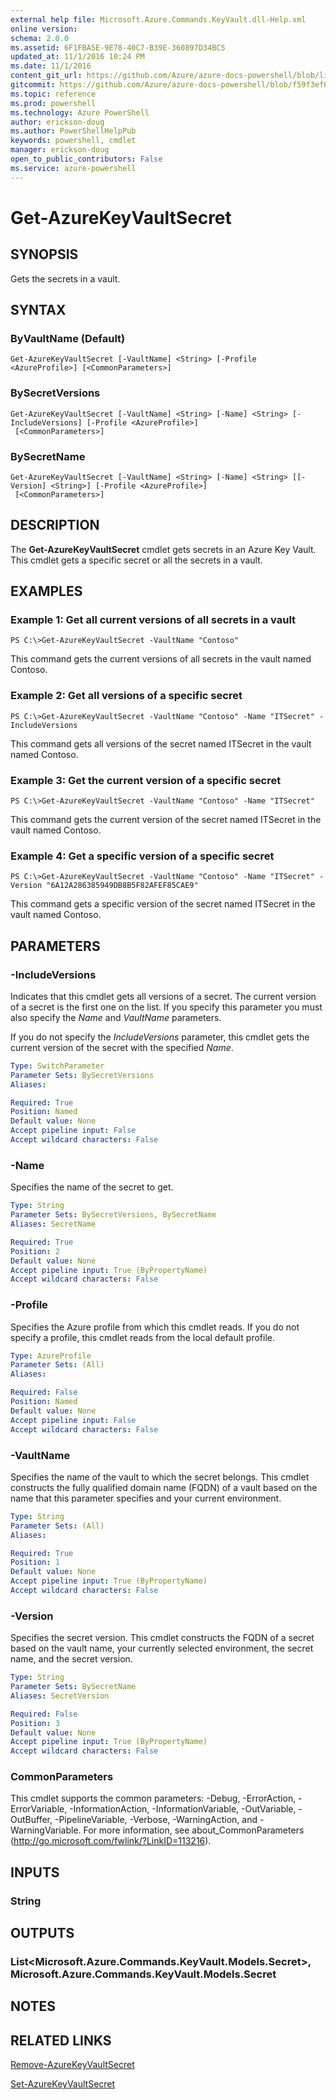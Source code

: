 ```yaml
---
external help file: Microsoft.Azure.Commands.KeyVault.dll-Help.xml
online version: 
schema: 2.0.0
ms.assetid: 6F1FBA5E-9E78-40C7-B39E-360897D34BC5
updated_at: 11/1/2016 10:24 PM
ms.date: 11/1/2016
content_git_url: https://github.com/Azure/azure-docs-powershell/blob/live/azureps-cmdlets-docs/ResourceManager/AzureRM.KeyVault/v0.9.8/Get-AzureKeyVaultSecret.md
gitcommit: https://github.com/Azure/azure-docs-powershell/blob/f59f3ef60bc592383812213e69fd77ba950759ed/azureps-cmdlets-docs/ResourceManager/AzureRM.KeyVault/v0.9.8/Get-AzureKeyVaultSecret.md
ms.topic: reference
ms.prod: powershell
ms.technology: Azure PowerShell
author: erickson-doug
ms.author: PowerShellHelpPub
keywords: powershell, cmdlet
manager: erickson-doug
open_to_public_contributors: False
ms.service: azure-powershell
---
```


# Get-AzureKeyVaultSecret

## SYNOPSIS
Gets the secrets in a vault.

## SYNTAX

### ByVaultName (Default)
```
Get-AzureKeyVaultSecret [-VaultName] <String> [-Profile <AzureProfile>] [<CommonParameters>]
```

### BySecretVersions
```
Get-AzureKeyVaultSecret [-VaultName] <String> [-Name] <String> [-IncludeVersions] [-Profile <AzureProfile>]
 [<CommonParameters>]
```

### BySecretName
```
Get-AzureKeyVaultSecret [-VaultName] <String> [-Name] <String> [[-Version] <String>] [-Profile <AzureProfile>]
 [<CommonParameters>]
```

## DESCRIPTION
The **Get-AzureKeyVaultSecret** cmdlet gets secrets in an Azure Key Vault.
This cmdlet gets a specific secret or all the secrets in a vault.

## EXAMPLES

### Example 1: Get all current versions of all secrets in a vault
```
PS C:\>Get-AzureKeyVaultSecret -VaultName "Contoso"
```

This command gets the current versions of all secrets in the vault named Contoso.

### Example 2: Get all versions of a specific secret
```
PS C:\>Get-AzureKeyVaultSecret -VaultName "Contoso" -Name "ITSecret" -IncludeVersions
```

This command gets all versions of the secret named ITSecret in the vault named Contoso.

### Example 3: Get the current version of a specific secret
```
PS C:\>Get-AzureKeyVaultSecret -VaultName "Contoso" -Name "ITSecret"
```

This command gets the current version of the secret named ITSecret in the vault named Contoso.

### Example 4: Get a specific version of a specific secret
```
PS C:\>Get-AzureKeyVaultSecret -VaultName "Contoso" -Name "ITSecret" -Version "6A12A286385949DB8B5F82AFEF85CAE9"
```

This command gets a specific version of the secret named ITSecret in the vault named Contoso.

## PARAMETERS

### -IncludeVersions
Indicates that this cmdlet gets all versions of a secret.
The current version of a secret is the first one on the list.
If you specify this parameter you must also specify the *Name* and *VaultName* parameters.

If you do not specify the *IncludeVersions* parameter, this cmdlet gets the current version of the secret with the specified *Name*.

```yaml
Type: SwitchParameter
Parameter Sets: BySecretVersions
Aliases: 

Required: True
Position: Named
Default value: None
Accept pipeline input: False
Accept wildcard characters: False
```

### -Name
Specifies the name of the secret to get.

```yaml
Type: String
Parameter Sets: BySecretVersions, BySecretName
Aliases: SecretName

Required: True
Position: 2
Default value: None
Accept pipeline input: True (ByPropertyName)
Accept wildcard characters: False
```

### -Profile
Specifies the Azure profile from which this cmdlet reads.
If you do not specify a profile, this cmdlet reads from the local default profile.

```yaml
Type: AzureProfile
Parameter Sets: (All)
Aliases: 

Required: False
Position: Named
Default value: None
Accept pipeline input: False
Accept wildcard characters: False
```

### -VaultName
Specifies the name of the vault to which the secret belongs.
This cmdlet constructs the fully qualified domain name (FQDN) of a vault based on the name that this parameter specifies and your current environment.

```yaml
Type: String
Parameter Sets: (All)
Aliases: 

Required: True
Position: 1
Default value: None
Accept pipeline input: True (ByPropertyName)
Accept wildcard characters: False
```

### -Version
Specifies the secret version.
This cmdlet constructs the FQDN of a secret based on the vault name, your currently selected environment, the secret name, and the secret version.

```yaml
Type: String
Parameter Sets: BySecretName
Aliases: SecretVersion

Required: False
Position: 3
Default value: None
Accept pipeline input: True (ByPropertyName)
Accept wildcard characters: False
```

### CommonParameters
This cmdlet supports the common parameters: -Debug, -ErrorAction, -ErrorVariable, -InformationAction, -InformationVariable, -OutVariable, -OutBuffer, -PipelineVariable, -Verbose, -WarningAction, and -WarningVariable. For more information, see about_CommonParameters (http://go.microsoft.com/fwlink/?LinkID=113216).

## INPUTS

### String

## OUTPUTS

### List<Microsoft.Azure.Commands.KeyVault.Models.Secret>, Microsoft.Azure.Commands.KeyVault.Models.Secret

## NOTES

## RELATED LINKS

[Remove-AzureKeyVaultSecret](xref:ResourceManager/AzureRM.KeyVault/v0.9.8/Remove-AzureKeyVaultSecret.md)

[Set-AzureKeyVaultSecret](xref:ResourceManager/AzureRM.KeyVault/v0.9.8/Set-AzureKeyVaultSecret.md)


